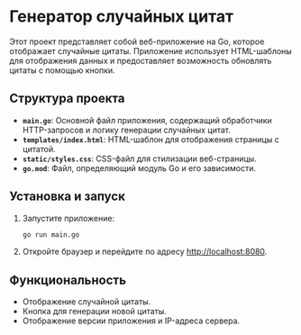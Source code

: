 # Генератор случайных цитат

Этот проект представляет собой веб-приложение на Go, которое отображает случайные цитаты. Приложение использует HTML-шаблоны для отображения данных и предоставляет возможность обновлять цитаты с помощью кнопки.

## Структура проекта

- **`main.go`**: Основной файл приложения, содержащий обработчики HTTP-запросов и логику генерации случайных цитат.
- **`templates/index.html`**: HTML-шаблон для отображения страницы с цитатой.
- **`static/styles.css`**: CSS-файл для стилизации веб-страницы.
- **`go.mod`**: Файл, определяющий модуль Go и его зависимости.

## Установка и запуск

1. Запустите приложение:
   ```bash
   go run main.go
   ```
2. Откройте браузер и перейдите по адресу [http://localhost:8080](http://localhost:8080).

## Функциональность

- Отображение случайной цитаты.
- Кнопка для генерации новой цитаты.
- Отображение версии приложения и IP-адреса сервера.
